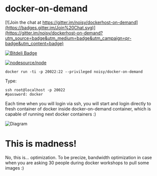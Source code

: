 # docker-on-demand

[![Join the chat at https://gitter.im/noisy/dockerhost-on-demand](https://badges.gitter.im/Join%20Chat.svg)](https://gitter.im/noisy/dockerhost-on-demand?utm_source=badge&utm_medium=badge&utm_campaign=pr-badge&utm_content=badge) 

[![Bitdeli Badge](https://d2weczhvl823v0.cloudfront.net/noisy/dockerhost-on-demand/trend.png)](https://bitdeli.com/free "Bitdeli Badge")

[![nodesource/node](http://dockeri.co/image/noisy/docker-on-demand)](https://registry.hub.docker.com/u/noisy/docker-on-demand/)


    docker run -ti -p 20022:22 --privileged noisy/docker-on-demand

  Type:

    ssh root@localhost -p 20022
    #password: docker

  Each time when you will login via ssh, you will start and login directly to fresh container of docker inside docker-on-demand container, which is capable of running next docker containers :)
  
![Diagram](http://i.imgur.com/nt3f5ds.png "Diagram")
  
  
# This is madness!

No, this is... optimization. To be precize, bandwidth optimization in case when you are asking 30 people during docker workshops to pull some images :)




